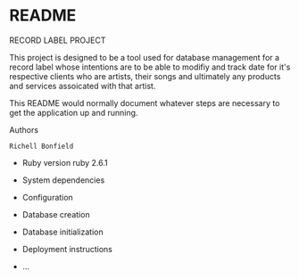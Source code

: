 # README

RECORD LABEL PROJECT

This project is designed to be a tool used for database management for a record label whose intentions are to be able to modifiy and track date for it's respective clients who are artists, their songs and ultimately any products and services assoicated with that artist.

This README would normally document whatever steps are necessary to get the application up and running.

Authors

    Richell Bonfield

* Ruby version
    ruby 2.6.1

* System dependencies

* Configuration

* Database creation

* Database initialization

* Deployment instructions

* ...
